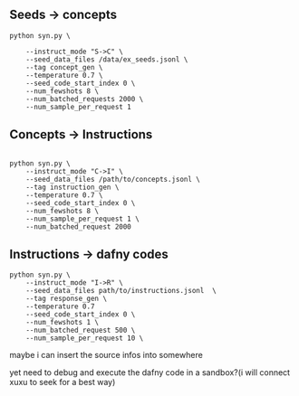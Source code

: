 ## Seeds -> concepts
```
python syn.py \

    --instruct_mode "S->C" \
    --seed_data_files /data/ex_seeds.jsonl \
    --tag concept_gen \
    --temperature 0.7 \
    --seed_code_start_index 0 \
    --num_fewshots 8 \
    --num_batched_requests 2000 \
    --num_sample_per_request 1

```
## Concepts -> Instructions

```

python syn.py \
    --instruct_mode "C->I" \
    --seed_data_files /path/to/concepts.jsonl \
    --tag instruction_gen \
    --temperature 0.7 \
    --seed_code_start_index 0 \
    --num_fewshots 8 \
    --num_sample_per_request 1 \
    --num_batched_request 2000
```

## Instructions -> dafny codes 
```
python syn.py \
    --instruct_mode "I->R" \
    --seed_data_files path/to/instructions.jsonl  \
    --tag response_gen \
    --temperature 0.7
    --seed_code_start_index 0 \
    --num_fewshots 1 \
    --num_batched_request 500 \
    --num_sample_per_request 10 \

```

maybe i can insert the source infos into somewhere

yet need to debug and execute the dafny code in a sandbox?(i will connect xuxu to seek for a best way)